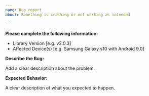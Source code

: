 ```yaml
---
name: Bug report
about: Something is crashing or not working as intended

---
```


**Please complete the following information:**
- Library Version [e.g. v2.0.3]
- Affected Device(s) [e.g. Samsung Galaxy s10 with Android 9.0]
 
**Describe the Bug:**

Add a clear description about the problem.

**Expected Behavior:**

A clear description of what you expected to happen.
